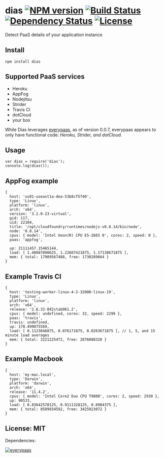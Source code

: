 # dias [![NPM version](https://badge.fury.io/js/dias.png?branch=master)](https://npmjs.org/package/dias) [![Build Status](https://travis-ci.org/angleman/dias.png?branch=master)](https://travis-ci.org/angleman/dias) [![Dependency Status](https://gemnasium.com/angleman/dias.png?branch=master)](https://gemnasium.com/angleman/dias) [![License](http://badgr.co/use/MIT.png?bg=%2343d100)](http://opensource.org/licenses/MIT)

Detect PaaS details of your application instance


## Install

```
npm install dias
```

## Supported PaaS services

- Heroku
- AppFog
- Nodejitsu
- Strider
- Travis CI
- dotCloud
- your box

While Dias leverages [everypaas](https://github.com/niallo/everypaas/), as of version 0.0.7, everypaas appears to only have functional code: *Heroku, Strider, and dotCloud*.

## Usage

```
var dias = require('dias');
console.log(dias());
```

## AppFog example

```
{
  host: 'us01-useast1a-dea-53b8cf5f40',
  type: 'Linux',
  platform: 'linux',
  arch: 'x64',
  version: '3.2.0-23-virtual',
  gid: 117,
  uid: 22104,
  title: '/opt/cloudfoundry/runtimes/nodejs-v0.8.14/bin/node',
  node: '0.8.14',
  cpus: { model: 'Intel Xeon(R) CPU E5-2665 0', cores: 2, speed: 0 },
  paas: 'appfog',

  up: 21111457.15465144,
  load: [ 1.40087890625, 1.22607421875, 1.17138671875 ],
  mem: { total: 17909567488, free: 1730289664 } 
}
```

## Example Travis CI

```
{
  host: 'testing-worker-linux-4-2-32000-linux-19',
  type: 'Linux',
  platform: 'linux',
  arch: 'x64',
  release: '2.6.32-042stab061.2',
  cpus: { model: undefined, cores: 32, speed: 2299 },
  paas: 'travis',
  travis: undefined,
  up: 170.499075569,
  load: [ 0.1123046875, 0.076171875, 0.0263671875 ], // 1, 5, and 15 minute load averages
  mem: { total: 3221225472, free: 2876088320 }
}
```

## Example Macbook

```
{ 
  host: 'my-mac.local',
  type: 'Darwin',
  platform: 'darwin',
  arch: 'x64',
  release: '11.4.2',
  cpus: { model: 'Intel Core2 Duo CPU T9800', cores: 2, speed: 2930 },
  up: 90533,
  load: [ 0.83642578125, 0.9111328125, 0.8984375 ],
  mem: { total: 8589934592, free: 3425923072 } 
}
```



## License: MIT

Dependencies:

[![everypaas](http://badgr.co/bsd/everypaas.png?bg=%23339e00 "everypaas@0.0.7")](https://github.com/niallo/everypaas)
